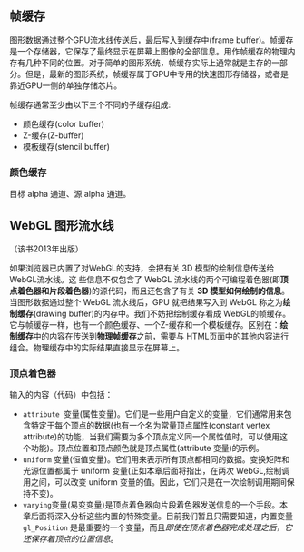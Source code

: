 ## 帧缓存

图形数据通过整个GPU流水线传送后，最后写入到缓存中(frame buffer)。帧缓存是一个存储器，它保存了最终显示在屏幕上图像的全部信息。用作帧缓存的物理内存有几种不同的位置。对于简单的图形系统，帧缓存实际上通常就是主存的一部分。但是，最新的图形系统，帧缓存属于GPU中专用的快速图形存储器，或者是靠近GPU一侧的单独存储芯片。

帧缓存通常至少由以下三个不同的子缓存组成:

- 颜色缓存(color buffer)
- Z-缓存(Z-buffer)
- 模板缓存(stencil buffer)



### 颜色缓存

目标 alpha 通道、源 alpha 通道。



## WebGL 图形流水线

（该书2013年出版）

如果浏览器已内置了对WebGL的支持，会把有关 3D 模型的绘制信息传送给 WebGL流水线。这
些信息不仅包含了 WebGL 流水线的两个可编程着色器(即**顶点着色器和片段着色器**)的源代码，而且还包含了有关 **3D 模型如何绘制的信息**。
当图形数据通过整个 WebGL 流水线后，GPU 就把结果写入到 WebGL 称之为**绘制缓存**(drawing buffer)的内存中。我们不妨把绘制缓存看成 WebGL的帧缓存。它与帧缓存一样，也有一个颜色缓存、一个Z-缓存和一个模板缓存。区别在：**绘制缓存**中的内容在传送到**物理帧缓存**之前，需要与 HTML页面中的其他内容进行组合。物理缓存中的实际结果直接显示在屏幕上。



### 顶点着色器

输入的内容（代码）中包括：

- `attribute `变量(属性变量)。它们是一些用户自定义的变量，它们通常用来包含特定于每个顶点的数据(也有一个名为常量顶点属性(constant vertex attribute)的功能，当我们需要为多个顶点定义同一个属性值时，可以使用这个功能)。顶点位置和顶点颜色就是顶点属性(attribute 变量)的示例。
- `uniform` 变量(恒值变量)。它们用来表示所有顶点都相同的数据。变换矩阵和光源位置都属于 uniform 变量(正如本章后面将指出，在两次 WebGL,绘制调用之间，可以改变 uniform 变量的值。因此，它们只是在一次绘制调用期间保持不变)。
- `varying`变量(易变变量)是顶点着色器向片段着色器发送信息的一个手段。本章后面将深入分析这些内置的特殊变量。目前我们暂且只需要知道，内置变量`gl_Position` 是最重要的一个变量，而且*即使在顶点着色器完成处理之后，它还保存着顶点的位置信息*。

